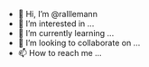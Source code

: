 - 👋 Hi, I’m @ralllemann
- 👀 I’m interested in ...
- 🌱 I’m currently learning ...
- 💞️ I’m looking to collaborate on ...
- 📫 How to reach me ...

<!---
ralllemann/ralllemann is a ✨ special ✨ repository because its `README.md` (this file) appears on your GitHub profile.
You can click the Preview link to take a look at your changes.
--->
